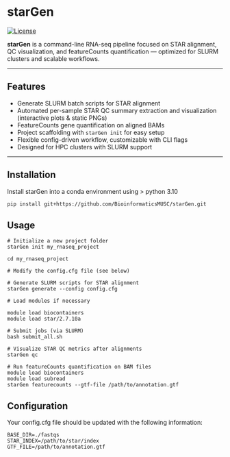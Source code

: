 # starGen

[![License](https://img.shields.io/github/license/BioinformaticsMUSC/starGen)](LICENSE)

**starGen** is a command-line RNA-seq pipeline focused on STAR alignment, QC visualization, and featureCounts quantification — optimized for SLURM clusters and scalable workflows.

---

## Features

- Generate SLURM batch scripts for STAR alignment  
- Automated per-sample STAR QC summary extraction and visualization (interactive plots & static PNGs)  
- FeatureCounts gene quantification on aligned BAMs  
- Project scaffolding with `starGen init` for easy setup  
- Flexible config-driven workflow, customizable with CLI flags  
- Designed for HPC clusters with SLURM support  

---

## Installation

Install starGen into a conda environment using > python 3.10
```bash
pip install git+https://github.com/BioinformaticsMUSC/starGen.git
```

## Usage

```
# Initialize a new project folder
starGen init my_rnaseq_project

cd my_rnaseq_project

# Modify the config.cfg file (see below)

# Generate SLURM scripts for STAR alignment
starGen generate --config config.cfg

# Load modules if necessary

module load biocontainers
module load star/2.7.10a

# Submit jobs (via SLURM)
bash submit_all.sh

# Visualize STAR QC metrics after alignments
starGen qc

# Run featureCounts quantification on BAM files
module load biocontainers
module load subread
starGen featurecounts --gtf-file /path/to/annotation.gtf
```

## Configuration
Your config.cfg file should be updated with the following information:
```
BASE_DIR=./fastqs
STAR_INDEX=/path/to/star/index
GTF_FILE=/path/to/annotation.gtf

```

